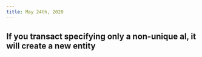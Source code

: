 ```yaml
---
title: May 24th, 2020
---
```


## If you transact specifying only a non-unique al, it will create a new entity
